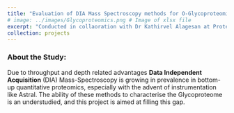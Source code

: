```yaml
---
title: "Evaluation of DIA Mass Spectroscopy methods for O-Glycoproteomics"
# image: ../images/Glycoproteomics.png # Image of xlsx file
excerpt: "Conducted in collaoration with Dr Kathirvel Alagesan at Proteomics Research Platform, Charpentier Lab (Nobel – 2020) at the Max Planck Unit for the Science of Pathogens <br/><img src='/images/Glycoproteomics.png'>""
collection: projects
---
```


### About the Study:
Due to throughput and depth related advantages **Data Independent Acquisition** (DIA) Mass-Spectroscopy is growing in prevalence in bottom-up quantitative proteomics, especially with the advent of instrumentation like Astral. The ability of these methods to characterise the Glycoproteome is an understudied, and this project is aimed at filling this gap.